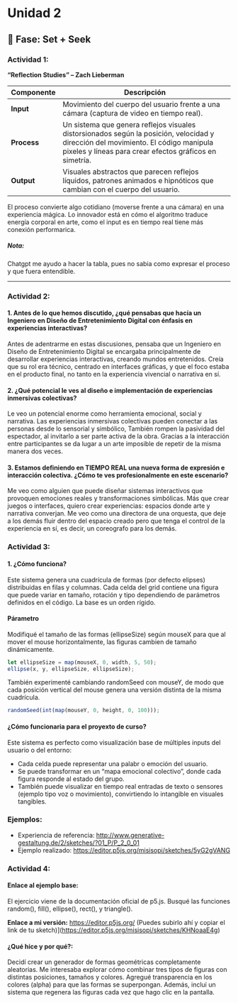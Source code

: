 # Unidad 2

## 🔎 Fase: Set + Seek

### Actividad 1:
**“Reflection Studies” – Zach Lieberman**

| Componente  | Descripción |
| ----------- | ----------------------------------------- |
| **Input**   | Movimiento del cuerpo del usuario frente a una cámara (captura de video en tiempo real). |
| **Process** | Un sistema que genera reflejos visuales distorsionados según la posición, velocidad y dirección del movimiento. El código manipula pixeles y líneas para crear efectos gráficos en simetría. |
| **Output**  | Visuales abstractos que parecen reflejos líquidos, patrones animados e hipnóticos que cambian con el cuerpo del usuario.|

El proceso convierte algo cotidiano (moverse frente a una cámara) en una experiencia mágica. Lo innovador está en cómo el algoritmo traduce energía corporal en arte, como el input es en tiempo real tiene más conexión performarica.
##### Nota:
Chatgpt me ayudo a hacer la tabla, pues no sabia como expresar el proceso y que fuera entendible.

--- 

### Actividad 2:
#### 1. Antes de lo que hemos discutido, ¿qué pensabas que hacía un Ingeniero en Diseño de Entretenimiento Digital con énfasis en experiencias interactivas?
Antes de adentrarme en estas discusiones, pensaba que un Ingeniero en Diseño de Entretenimiento Digital se encargaba principalmente de desarrollar experiencias interactivas, creando mundos entretenidos. Creía que su rol era técnico, centrado en interfaces gráficas, y que el foco estaba en el producto final, no tanto en la experiencia vivencial o narrativa en sí.

#### 2. ¿Qué potencial le ves al diseño e implementación de experiencias inmersivas colectivas?
Le veo un potencial enorme como herramienta emocional, social y narrativa. Las experiencias inmersivas colectivas pueden conectar a las personas desde lo sensorial y simbólico, También rompen la pasividad del espectador, al invitarlo a ser parte activa de la obra. Gracias a la interacción entre participantes se da lugar a un arte imposible de repetir de la misma manera dos veces.

#### 3. Estamos definiendo en TIEMPO REAL una nueva forma de expresión e interacción colectiva. ¿Cómo te ves profesionalmente en este escenario?
Me veo como alguien que puede diseñar sistemas interactivos que provoquen emociones reales y transformaciones simbólicas. Más que crear juegos o interfaces, quiero crear experiencias: espacios donde arte y narrativa converjan. Me veo como una directora de una orquesta, que deje a los demás fluir dentro del espacio creado pero que tenga el control de la experiencia en sí, es decir, un coreografo para los demás.

### Actividad 3:
#### 1. ¿Cómo funciona?
Este sistema genera una cuadrícula de formas (por defecto elipses) distribuidas en filas y columnas. Cada celda del grid contiene una figura que puede variar en tamaño, rotación y tipo dependiendo de parámetros definidos en el código. La base es un orden rígido.
#### Párametro
Modifiqué el tamaño de las formas (ellipseSize) según mouseX para que al mover el mouse horizontalmente, las figuras cambien de tamaño dinámicamente.

```js
let ellipseSize = map(mouseX, 0, width, 5, 50);
ellipse(x, y, ellipseSize, ellipseSize);
```
También experimenté cambiando randomSeed con mouseY, de modo que cada posición vertical del mouse genera una versión distinta de la misma cuadrícula.

```js
randomSeed(int(map(mouseY, 0, height, 0, 100)));
```
#### ¿Cómo funcionaria para el proyexto de curso?
Este sistema es perfecto como visualización base de múltiples inputs del usuario o del entorno:
- Cada celda puede representar una palabr o emoción del usuario.
- Se puede transformar en un “mapa emocional colectivo”, donde cada figura responde al estado del grupo.
- También puede visualizar en tiempo real entradas de texto o sensores (ejemplo tipo voz o movimiento), convirtiendo lo intangible en visuales tangibles.

### Ejemplos:
- Experiencia de referencia: http://www.generative-gestaltung.de/2/sketches/?01_P/P_2_0_01
- Ejemplo realizado: https://editor.p5js.org/misisopi/sketches/5yG2gVANG

### Actividad 4:
#### Enlace al ejemplo base:
El ejercicio viene de la documentación oficial de p5.js. Busqué las funciones random(), fill(), ellipse(), rect(), y triangle().

**Enlace a mi versión:** https://editor.p5js.org/ (Puedes subirlo ahí y copiar el link de tu sketch)](https://editor.p5js.org/misisopi/sketches/KHNoaaE4g)

#### ¿Qué hice y por qué?:
Decidí crear un generador de formas geométricas completamente aleatorias. Me interesaba explorar cómo combinar tres tipos de figuras con distintas posiciones, tamaños y colores. Agregué transparencia en los colores (alpha) para que las formas se superpongan. Además, incluí un sistema que regenera las figuras cada vez que hago clic en la pantalla.
